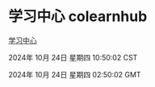 # 学习中心 colearnhub
[学习中心](http://219.139.199.238:56308/colearnhub/)

2024年 10月 24日 星期四 10:50:02 CST

2024年 10月 24日 星期四 02:50:02 GMT
